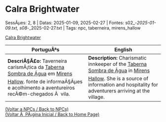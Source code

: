 ﻿
# Calra Brightwater

SessÃµes: 2, 8 | Datas: 2025-01-09, 2025-02-27 | Fontes: s02_-_2025-01-09.txt, s08_-_2025-02-27.txt | Tags: npc, taberneira, mirens_hallow

[Calra Brightwater](calra_brightwater.png)

| PortuguÃªs | English |
|-----------|---------|
| **DescriÃ§Ã£o:** Taverneira carismÃ¡tica da [Taberna Sombra de Ãgua](taberna_sombra_de_agua.md) em [Mirens Hallow](mirens_hallow.md).  fonte de informaÃ§Ãµes e acolhimento a aventureiros recÃ©m-chegados Ã  vila. | **Description:** Charismatic innkeeper of the [Taberna Sombra de Ãgua](taberna_sombra_de_agua.md) in [Mirens Hallow](mirens_hallow.md). She is a source of information and hospitality for adventurers arriving at the village. |

[(Voltar a NPCs / Back to NPCs)](npcs_list.md)  
[(Voltar Ã  PÃ¡gina Inicial / Back to Home Page)](../../home.md)


























